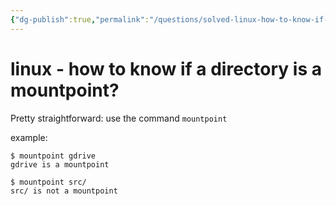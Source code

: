 ```yaml
---
{"dg-publish":true,"permalink":"/questions/solved-linux-how-to-know-if-a-directory-is-a-mountpoint/","dgHomeLink":true,"dgPassFrontmatter":false,"dgShowBacklinks":true,"dgShowLocalGraph":false}
---
```



# linux - how to know if a directory is a mountpoint?

Pretty straightforward: use the command `mountpoint`

example:
```console
$ mountpoint gdrive
gdrive is a mountpoint

$ mountpoint src/
src/ is not a mountpoint
```